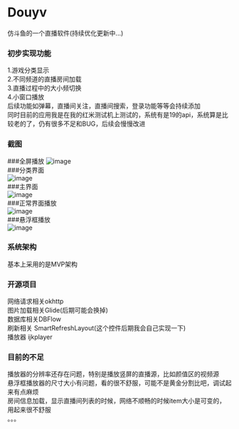 # Douyv
仿斗鱼的一个直播软件(持续优化更新中...)  
### 初步实现功能  
1.游戏分类显示  
2.不同频道的直播房间加载  
3.直播过程中的大小频切换  
4.小窗口播放  
后续功能如弹幕，直播间关注，直播间搜索，登录功能等等会持续添加  
同时目前的应用我是在我的红米测试机上测试的，系统有是19的api，系统算是比较老的了，仍有很多不足和BUG，后续会慢慢改进  

### 截图  
###全屏播放
![image](https://github.com/zhoutianjie/Douyv/blob/master/Douyv/ScreenShorts/play_fullscreen.png)  
###分类界面  
![image](https://github.com/zhoutianjie/Douyv/blob/master/Douyv/ScreenShorts/classify.png)  
###主界面  
![image](https://github.com/zhoutianjie/Douyv/blob/master/Douyv/ScreenShorts/home.png)  
###正常界面播放  
![image](https://github.com/zhoutianjie/Douyv/blob/master/Douyv/ScreenShorts/play_small.png)  
###悬浮框播放  
![image](https://github.com/zhoutianjie/Douyv/blob/master/Douyv/ScreenShorts/play_window.png)

### 系统架构  
基本上采用的是MVP架构

### 开源项目
网络请求相关okhttp  
图片加载相关Glide(后期可能会换掉)  
数据库相关DBFlow  
刷新相关 SmartRefreshLayout(这个控件后期我会自己实现一下)  
播放器 ijkplayer  

### 目前的不足  
播放器的分辨率还存在问题，特别是播放竖屏的直播源，比如颜值区的视频源  
悬浮框播放器的尺寸大小有问题，看的很不舒服，可能不是黄金分割比吧，调试起来有点麻烦  
房间信息加载，显示直播间列表的时候，网络不顺畅的时候item大小是可变的，用起来很不舒服  
。。。


